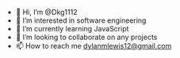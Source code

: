 - 👋 Hi, I’m @Dkg1112
- 👀 I’m interested in software engineering
- 🌱 I’m currently learning JavaScript
- 💞️ I’m looking to collaborate on any projects 
- 📫 How to reach me dylanmlewis12@gmail.com

<!---
Dkg1112/Dkg1112 is a ✨ special ✨ repository because its `README.md` (this file) appears on your GitHub profile.
You can click the Preview link to take a look at your changes.
--->
